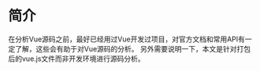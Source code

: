 # 简介

在分析Vue源码之前，最好已经用过Vue开发过项目，对官方文档和常用API有一定了解，这些会有助于对Vue源码的分析。
另外需要说明一下，本文是针对打包后的vue.js文件而非开发环境进行源码分析。